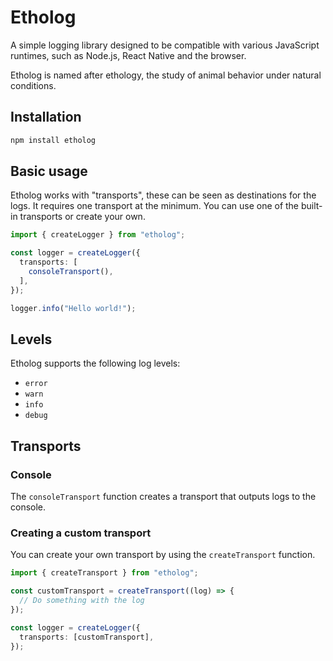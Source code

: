# Etholog

A simple logging library designed to be compatible with various JavaScript runtimes, such as Node.js, React Native and the browser.

Etholog is named after ethology, the study of animal behavior under natural conditions.

## Installation

```bash
npm install etholog
```

## Basic usage

Etholog works with "transports", these can be seen as destinations for the logs. It requires one transport at the minimum. You can use one of the built-in transports or create your own.

```typescript
import { createLogger } from "etholog";

const logger = createLogger({
  transports: [
    consoleTransport(),
  ],
});

logger.info("Hello world!");
```

## Levels

Etholog supports the following log levels:

- `error`
- `warn`
- `info`
- `debug`

## Transports

### Console

The `consoleTransport` function creates a transport that outputs logs to the console.

### Creating a custom transport

You can create your own transport by using the `createTransport` function.

```typescript
import { createTransport } from "etholog";

const customTransport = createTransport((log) => {
  // Do something with the log
});

const logger = createLogger({
  transports: [customTransport],
});
```
